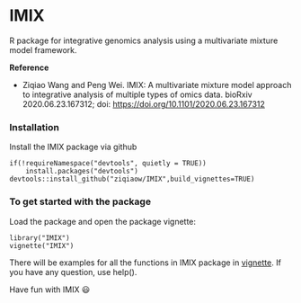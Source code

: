 # IMIX
R package for integrative genomics analysis using a multivariate mixture model framework.

**Reference**

* Ziqiao Wang and Peng Wei. IMIX: A multivariate mixture model approach to integrative analysis of multiple types of omics data. bioRxiv 2020.06.23.167312; doi: https://doi.org/10.1101/2020.06.23.167312

### Installation
Install the IMIX package via github
```
if(!requireNamespace("devtools", quietly = TRUE))
    install.packages("devtools")
devtools::install_github("ziqiaow/IMIX",build_vignettes=TRUE) 
```

### To get started with the package
Load the package and open the package vignette:
```
library("IMIX")
vignette("IMIX")
```
There will be examples for all the functions in IMIX package in [vignette](vignettes/IMIX.html). If you have any question, use help().

Have fun with IMIX :smiley:

